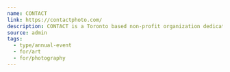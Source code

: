 ```yaml
---
name: CONTACT
link: https://contactphoto.com/
description: CONTACT is a Toronto based non-profit organization dedicated to exhibiting, analyzing and celebrating photography and lens-based media through an annual festival that takes place every May.
source: admin
tags:
  - type/annual-event
  - for/art
  - for/photography
---
```

